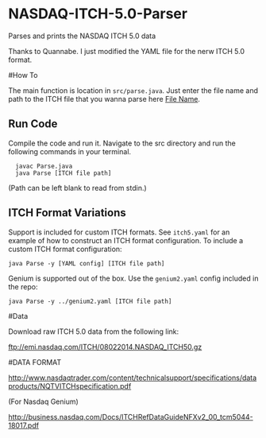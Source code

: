 # NASDAQ-ITCH-5.0-Parser
Parses and prints the NASDAQ ITCH 5.0 data

Thanks to Quannabe. I just modified the YAML file for the nerw ITCH 5.0 format.


#How To

 The main function is location in ```src/parse.java```. Just enter the file name and path to the ITCH file that you wanna parse here [File Name](https://github.com/Amay22/NASDAQ-ITCH-5.0-Parser/blob/master/src/Parse.java#L56).
 
## Run Code

Compile the code and run it. Navigate to the src directory and run the following commands in your terminal. 

```
  javac Parse.java
  java Parse [ITCH file path]
```

(Path can be left blank to read from stdin.)

## ITCH Format Variations

Support is included for custom ITCH formats. See ```itch5.yaml``` for an example of how to construct an	ITCH format configuration. To include a custom ITCH format configuration:

``` java Parse -y [YAML config] [ITCH file path] ```

Genium is supported out of the box. Use the ```genium2.yaml``` config included in the repo:

``` java Parse -y ../genium2.yaml [ITCH file path] ```

#Data

Download raw ITCH 5.0 data from the following link:

ftp://emi.nasdaq.com/ITCH/08022014.NASDAQ_ITCH50.gz

#DATA FORMAT

http://www.nasdaqtrader.com/content/technicalsupport/specifications/dataproducts/NQTVITCHspecification.pdf

(For Nasdaq Genium)

http://business.nasdaq.com/Docs/ITCHRefDataGuideNFXv2_00_tcm5044-18017.pdf

